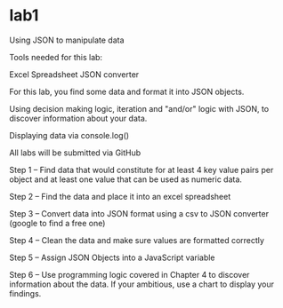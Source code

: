 # lab1
Using JSON to manipulate data

Tools needed for this lab:

Excel Spreadsheet
JSON converter

For this lab, you find some data and format it into JSON objects. 

Using decision making logic, iteration and "and/or" logic with JSON, to discover information about your data.

Displaying data via console.log()

All labs will be submitted via GitHub

 

Step 1 – Find data that would constitute for at least 4 key value pairs per object and at least one value that can be used as numeric data.

Step 2 – Find the data and place it into an excel spreadsheet

Step 3 – Convert data into JSON format using a csv to JSON converter (google to find a free one)

Step 4 – Clean the data and make sure values are formatted correctly

Step 5 – Assign JSON Objects into a JavaScript variable

Step 6 – Use programming logic covered in Chapter 4 to discover information about the data.  If your ambitious, use a chart to display your findings.
